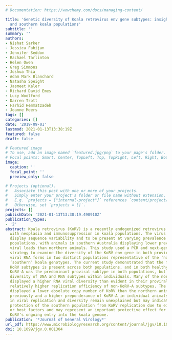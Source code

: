 ```yaml
---
# Documentation: https://wowchemy.com/docs/managing-content/

title: 'Genetic diversity of Koala retrovirus env gene subtypes: insights into northern
  and southern koala populations'
subtitle: ''
summary: ''
authors:
- Nishat Sarker
- Jessica Fabijan
- Jennifer Seddon
- Rachael Tarlinton
- Helen Owen
- Greg Simmons
- Joshua Thia
- Adam Mark Blanchard
- Natasha Speight
- Jasmeet Kaler
- Richard David Emes
- Lucy Woolford
- Darren Trott
- Farhid Hemmatzadeh
- Joanne Meers
tags: []
categories: []
date: '2019-09-01'
lastmod: 2021-01-13T13:38:19Z
featured: false
draft: false

# Featured image
# To use, add an image named `featured.jpg/png` to your page's folder.
# Focal points: Smart, Center, TopLeft, Top, TopRight, Left, Right, BottomLeft, Bottom, BottomRight.
image:
  caption: ''
  focal_point: ''
  preview_only: false

# Projects (optional).
#   Associate this post with one or more of your projects.
#   Simply enter your project's folder or file name without extension.
#   E.g. `projects = ["internal-project"]` references `content/project/deep-learning/index.md`.
#   Otherwise, set `projects = []`.
projects: []
publishDate: '2021-01-13T13:38:19.490910Z'
publication_types:
- '2'
abstract: Koala retrovirus (KoRV) is a recently endogenized retrovirus associated
  with neoplasia and immunosuppression in koala populations. The virus is known to
  display sequence variability and to be present at varying prevalence in different
  populations, with animals in southern Australia displaying lower prevalence and
  viral loads than northern animals. This study used a PCR and next-generation sequencing
  strategy to examine the diversity of the KoRV env gene in both proviral DNA and
  viral RNA forms in two distinct populations representative of the ‘northern’ and
  ‘southern’ koala genotypes. The current study demonstrated that the full range of
  KoRV subtypes is present across both populations, and in both healthy and sick animals.
  KoRV-A was the predominant proviral subtype in both populations, but there was marked
  diversity of DNA and RNA subtypes within individuals. Many of the northern animals
  displayed a higher RNA viral diversity than evident in their proviral DNA, indicating
  relatively higher replication efficiency of non-KoRV-A subtypes. The southern animals
  displayed a lower absolute copy number of KoRV than the northern animals as reported
  previously and a higher preponderance of KoRV-A in individual animals. These discrepancies
  in viral replication and diversity remain unexplained but may indicate relative
  protection of the southern population from KoRV replication due to either viral
  or host factors and may represent an important protective effect for the host in
  KoRV’s ongoing entry into the koala genome.
publication: '*Journal of General Virology*'
url_pdf: https://www.microbiologyresearch.org/content/journal/jgv/10.1099/jgv.0.001304
doi: 10.1099/jgv.0.001304
---
```

